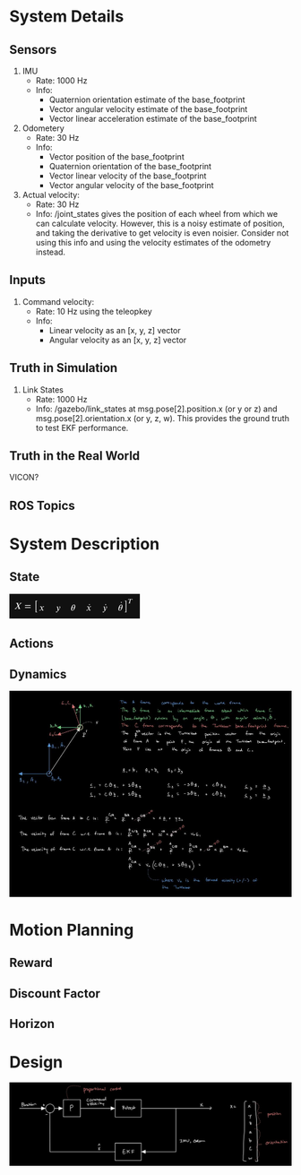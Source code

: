 # System Details
## Sensors
1. IMU
    - Rate: 1000 Hz
    - Info: 
        - Quaternion orientation estimate of the base_footprint
        - Vector angular velocity estimate of the base_footprint
        - Vector linear acceleration estimate of the base_footprint
2. Odometery
    - Rate: 30 Hz
    - Info:
        - Vector position of the base_footprint
        - Quaternion orientation of the base_footprint
        - Vector linear velocity of the base_footprint
        - Vector angular velocity of the base_footprint
3. Actual velocity: 
    - Rate: 30 Hz
    - Info: /joint_states gives the position of each wheel from which we can calculate velocity. However, this is a noisy estimate of position, and taking the derivative to get velocity is even noisier. Consider not using this info and using the velocity estimates of the odometry instead.

## Inputs
1. Command velocity: 
    - Rate: 10 Hz using the teleopkey
    - Info: 
        - Linear velocity as an [x, y, z] vector
        - Angular velocity as an [x, y, z] vector


## Truth in Simulation
1. Link States
    - Rate: 1000 Hz
    - Info: /gazebo/link_states at msg.pose[2].position.x (or y or z) and msg.pose[2].orientation.x (or y, z, w). This provides the ground truth to test EKF performance.

## Truth in the Real World
VICON?

## ROS Topics

# System Description
## State
![State](images/state.png)


## Actions

## Dynamics

![Dynamics](images/dynamics.jpeg)

# Motion Planning
## Reward

## Discount Factor

## Horizon

# Design
![High Level Control Loop](images/high_level_control_loop.jpeg)
